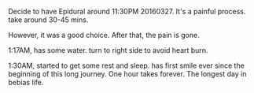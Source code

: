 Decide to have Epidural around 11:30PM 20160327. It's a painful process. take around 30-45 mins.

However, it was a good choice. After that, the pain is gone.

1:17AM, has some water. turn to right side to avoid heart burn.

1:30AM, started to get some rest and sleep. has first smile ever since the beginning of this long journey. One hour takes forever. The longest day in bebias life.
